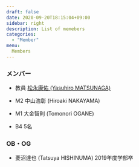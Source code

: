 ```yaml
---
draft: false
date: 2020-09-20T18:15:04+09:00
sidebar: right
description: List of memebers
categories:
  - "Member"
menu:
  Members
---
```


### メンバー

* 教員 [松永康佑 (Yasuhiro MATSUNAGA)](/member/matsunaga/)

* M2 中山浩彰 (Hiroaki NAKAYAMA)

* M1 大金智則 (Tomonori OGANE)

* B4 5名


### OB・OG

* 菱沼達也 (Tatsuya HISHINUMA) 2019年度学部卒

